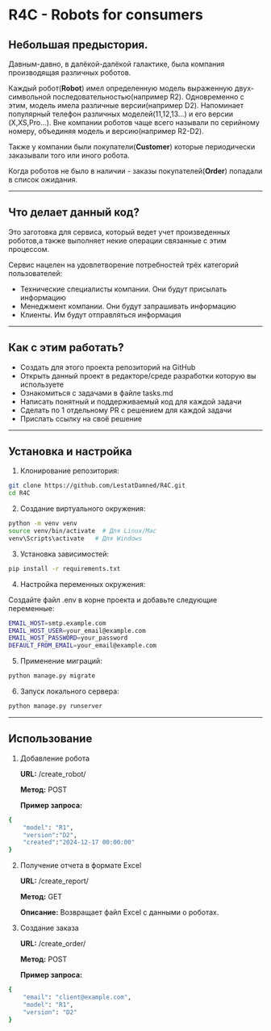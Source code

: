 # R4C - Robots for consumers

## Небольшая предыстория.

Давным-давно, в далёкой-далёкой галактике, была компания производящая различных
роботов.

Каждый робот(**Robot**) имел определенную модель выраженную двух-символьной
последовательностью(например R2). Одновременно с этим, модель имела различные
версии(например D2). Напоминает популярный телефон различных моделей(11,12,13...) и его версии
(X,XS,Pro...). Вне компании роботов чаще всего называли по серийному номеру, объединяя модель и версию(например R2-D2).

Также у компании были покупатели(**Customer**) которые периодически заказывали того или иного робота.

Когда роботов не было в наличии - заказы покупателей(**Order**) попадали в список ожидания.

---

## Что делает данный код?

Это заготовка для сервиса, который ведет учет произведенных роботов,а также
выполняет некие операции связанные с этим процессом.

Сервис нацелен на удовлетворение потребностей трёх категорий пользователей:

- Технические специалисты компании. Они будут присылать информацию
- Менеджмент компании. Они будут запрашивать информацию
- Клиенты. Им будут отправляться информация

___

## Как с этим работать?

- Создать для этого проекта репозиторий на GitHub
- Открыть данный проект в редакторе/среде разработки которую вы используете
- Ознакомиться с задачами в файле tasks.md
- Написать понятный и поддерживаемый код для каждой задачи
- Сделать по 1 отдельному PR с решением для каждой задачи
- Прислать ссылку на своё решение

___

## Установка и настройка

1. Клонирование репозитория:

```bash
git clone https://github.com/LestatDamned/R4C.git
cd R4C
```

2. Создание виртуального окружения:

```bash
python -m venv venv
source venv/bin/activate  # Для Linux/Mac
venv\Scripts\activate   # Для Windows
```

3. Установка зависимостей:

```bash
pip install -r requirements.txt
```

4. Настройка переменных окружения:

Создайте файл .env в корне проекта и добавьте следующие переменные:

```bash
EMAIL_HOST=smtp.example.com
EMAIL_HOST_USER=your_email@example.com
EMAIL_HOST_PASSWORD=your_password
DEFAULT_FROM_EMAIL=your_email@example.com
```

5. Применение миграций:

```bash
python manage.py migrate
```

6. Запуск локального сервера:

```bash
python manage.py runserver
```

___

## Использование

1. Добавление робота

   **URL:** /create_robot/

   **Метод:** POST

   **Пример запроса:**

```bash
{
    "model": "R1",
    "version":"D2",
    "created":"2024-12-17 00:00:00"
}
```

2. Получение отчета в формате Excel

   **URL:** /create_report/

   **Метод:** GET

   **Описание:** Возвращает файл Excel с данными о роботах.


4. Создание заказа

   **URL:** /create_order/

   **Метод:** POST

   **Пример запроса:**

```bash
{
    "email": "client@example.com",
    "model": "R1",
    "version": "D2"
}
```